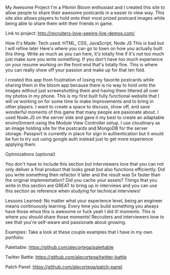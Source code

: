 My Awesome Project
I'm a Pikmin Bloom enthusiast and I created this site to allow people to share their awesome postcards in a easier to view way. This site also allows players to hold onto their most prized postcard images while being able to share them with their friends in game.

Link to project: http://recruiters-love-seeing-live-demos.com/

How It's Made:
Tech used: HTML, CSS, JavaScript, Node JS
This is bad but I will refine later
Here's where you can go to town on how you actually built this thing. Write as much as you can here, it's totally fine if it's not too much just make sure you write something. If you don't have too much experience on your resume working on the front end that's totally fine. This is where you can really show off your passion and make up for that ten fold.

I created this app from frustration of losing my favorite postcards while sharing them in the bloom app because there is no way to hold onto the images without just screenshotting them and having them littered all over my photos in my phone. This is my first built fully functional website that I will ve working on for some time to make improvements and to bring in other players. I want to create a space to discuss, show off, and save wonderful moments of this game that many people are pasionate about. I used Node.JS on the server side and gave it my best to create an adaptable enviro0nment using the Module View Controller setup. I use cloudinary as an image holding site for the postcards and MongoDB for the server storage. Passport is currently in place for sign in authentication but it would be fun to try out using google auth instead just to get more experience applying them. 

Optimizations
(optional)

You don't have to include this section but interviewers love that you can not only deliver a final product that looks great but also functions efficiently. Did you write something then refactor it later and the result was 5x faster than the original implementation? Did you cache your assets? Things that you write in this section are GREAT to bring up in interviews and you can use this section as reference when studying for technical interviews!

Lessons Learned:
No matter what your experience level, being an engineer means continuously learning. Every time you build something you always have those whoa this is awesome or fuck yeah I did it! moments. This is where you should share those moments! Recruiters and interviewers love to see that you're self-aware and passionate about growing.

Examples:
Take a look at these couple examples that I have in my own portfolio:

Palettable: https://github.com/alecortega/palettable

Twitter Battle: https://github.com/alecortega/twitter-battle

Patch Panel: https://github.com/alecortega/patch-panel